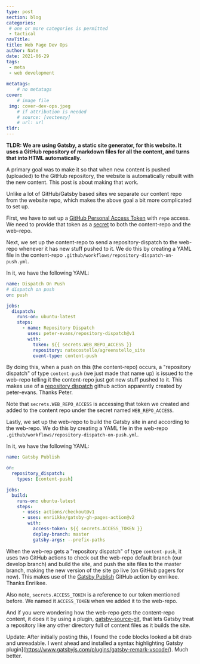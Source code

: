 ```yaml
---
type: post
section: blog
categories: 
 # one or more categories is permitted
 - tactical
navTitle: 
title: Web Page Dev Ops
author: Nate
date: 2021-06-29
tags:
 - meta
 - web development
 
metatags:
	# no metatags
cover: 
	# image file
 img: cover-dev-ops.jpeg
	# if attribution is needed
	# source: [vecteezy]
	# url: url
tldr:
---
```

**TLDR: We are using Gatsby, a static site generator, for this website.  It uses a GitHub repository of markdown files for all the content, and turns that into HTML automatically.**<!--excerpt-->

A primary goal was to make it so that when new content is pushed (uploaded) to the GitHub repository, the website is automatically rebuilt with the new content.  This post is about making that work.

Unlike a lot of GitHub/Gatsby based sites we separate our content repo from the website repo, which makes the above goal a bit more complicated to set up.

First, we have to set up a [GitHub Personal Access Token](https://docs.github.com/en/free-pro-team@latest/github/authenticating-to-github/creating-a-personal-access-token) with `repo` access.  We need to provide that token as a [secret](https://docs.github.com/en/actions/reference/encrypted-secrets#creating-encrypted-secrets-for-a-repository) to both the content-repo and the web-repo.

Next, we set up the content-repo to send a repository-dispatch to the web-repo whenever it has new stuff pushed to it.  We do this by creating a YAML file in the content-repo `.github/workflows/repository-dispatch-on-push.yml`.

In it, we have the following YAML:
```YAML
name: Dispatch On Push
# dispatch on push
on: push

jobs:
  dispatch:
    runs-on: ubuntu-latest
    steps:
      - name: Repository Dispatch
        uses: peter-evans/repository-dispatch@v1
        with:
          token: ${{ secrets.WEB_REPO_ACCESS }}
          repository: natecostello/agreenstello_site
          event-type: content-push
```
By doing this, when a push on this (the content-repo) occurs, a "repository dispatch" of type `content-push` (we just made that name up) is issued to the web-repo telling it the content-repo just got new stuff pushed to it.  This makes use of a [repository dispatch](https://github.com/marketplace/actions/repository-dispatch?version=v1.1.3) github action apparently created by peter-evans.  Thanks Peter.

Note that `secrets.WEB_REPO_ACCESS` is accessing that token we created and added to the content repo under the secret named `WEB_REPO_ACCESS`.

Lastly, we set up the web-repo to build the Gatsby site in and according to the web-repo.  We do this by creating a YAML file in the web-repo `.github/workflows/repository-dispatch-on-push.yml`.

In it, we have the following YAML:
```YAML
name: Gatsby Publish

on:
  repository_dispatch:
    types: [content-push] 

jobs:
  build:
    runs-on: ubuntu-latest
    steps:
      - uses: actions/checkout@v1
      - uses: enriikke/gatsby-gh-pages-action@v2
        with:
          access-token: ${{ secrets.ACCESS_TOKEN }}
          deploy-branch: master
          gatsby-args: --prefix-paths
```

When the web-rep gets a "repository dispatch" of type `content-push`, it uses two GitHub actions to check out the web-repo default branch (our develop branch) and build the site, and push the site files to the master branch, making the new version of the site go live (on GitHub pagers for now).  This makes use of the [Gatsby Publish](https://github.com/marketplace/actions/gatsby-publish) GitHub action by enriikee.  Thanks Enriikee.

Also note, `secrets.ACCESS_TOKEN` is a reference to our token mentioned before.  We named it `ACCESS_TOKEN` when we added it to the web-repo.

And if you were wondering how the web-repo gets the content-repo content, it does it by using a plugin, [gatsby-source-git](https://www.gatsbyjs.com/plugins/gatsby-source-git/), that lets Gatsby treat a repository like any other directory full of content files as it builds the site.

Update: After initially posting this, I found the code blocks looked a bit drab and unreadable.  I went ahead and installed a syntax highlighting Gatsby plugin](https://www.gatsbyjs.com/plugins/gatsby-remark-vscode/).  Much better.
